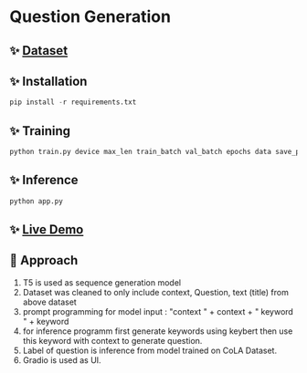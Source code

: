 # Question Generation


## ✨  [Dataset](https://www.kaggle.com/ananthu017/squad-csv-format)
## ✨  Installation
``` python
pip install -r requirements.txt
```
## ✨  Training 
``` python
python train.py device max_len train_batch val_batch epochs data save_path
```

## ✨  Inference
``` python
python app.py
```
## ✨   [Live Demo](https://huggingface.co/spaces/Vaibhavbrkn/Question-gen)

## 🚀 Approach 
1. T5 is used as sequence generation model
2. Dataset was cleaned to only include context, Question, text (title) from above dataset
3. prompt programming for model input : "context " + context + " keyword " + keyword
4. for inference programm first generate keywords using keybert then use this keyword with context to generate question.
5. Label of question is inference from model trained on CoLA Dataset.
6. Gradio is used as UI.
